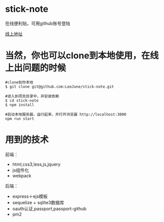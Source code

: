 # stick-note
在线便利贴，可用github账号登陆  

[线上地址](http://www.leojune.xyz)

# 当然，你也可以clone到本地使用，在线上出问题的时候
```
#clone到你本地
$ git clone git@github.com:LeoJune/stick-note.git

#进入到项目目录中，并安装依赖
$ cd stick-note
$ npm install

#启动本地服务器，运行起来，并打开浏览器 http://localhost:3000
npm run start
```
# 用到的技术
前端：
- html,css3,less,js,jquery
- js组件化
- webpack

后端：
- express＋ejs模板
- sequelize + sqlite3数据库
- oauth认证,passport,passport-github
- pm2 
